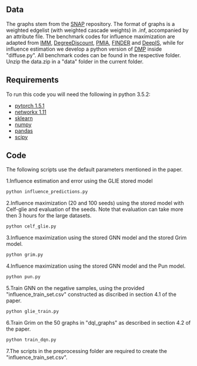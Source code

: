 ## Data
The graphs stem from the [SNAP](https://snap.stanford.edu/data/) repository. The format of graphs is a weighted edgelist (with weighted cascade weights) in .inf, accompanied by an attribute file. The benchmark codes for influence maximization are adapted from [IMM](https://github.com/snowgy/Influence_Maximization/wiki/Home/), [DegreeDiscount](https://github.com/nd7141/influence-maximization/blob/master/IC/degreeDiscount.py), [PMIA](https://github.com/nd7141/influence-maximization/blob/master/IC/ArbitraryP/PMIA.py), [FINDER](https://github.com/FFrankyy/FINDER) and [DeepIS](https://github.com/xiawenwen49/DeepIS), while for influence estimation we develop a python version of [DMP](https://github.com/mateuszwilinski/dynamic-message-passing) inside "diffuse.py".
All benchmark codes can be found in the respective folder. Unzip the data.zip in a "data" folder in the current folder.


## Requirements
To run this code you will need the following in python 3.5.2:
* [pytorch 1.5.1](https://pytorch.org/)
* [networkx 1.11](https://networkx.github.io/) 
* [sklearn](https://scikit-learn.org/stable/) 
* [numpy](https://www.numpy.org/)
* [pandas](https://pandas.pydata.org/)
* [scipy](https://www.scipy.org/)


## Code
The following scripts use the default parameters mentioned in the paper.

1.Influence estimation and error using the GLIE stored model 
```bash
python influence_predictions.py
```

2.Influence maximization (20 and 100 seeds) using the stored model with Celf-glie and evaluation of the seeds. Note that evaluation can take more then 3 hours for the large datasets.

```bash
python celf_glie.py
```

3.Influence maximization using the stored GNN model and the stored Grim model.

```bash
python grim.py

```

4.Influence maximization using the stored GNN model and the Pun model.

```bash
python pun.py
```


5.Train GNN on the negative samples, using the provided "influence_train_set.csv" constructed as discribed in section 4.1 of the paper.

```bash
python glie_train.py
```

6.Train Grim on the 50 graphs in "dql_graphs" as described in section 4.2 of the paper.

```bash
python train_dqn.py
```

7.The scripts in the preprocessing folder are required to create the "influence_train_set.csv". 





